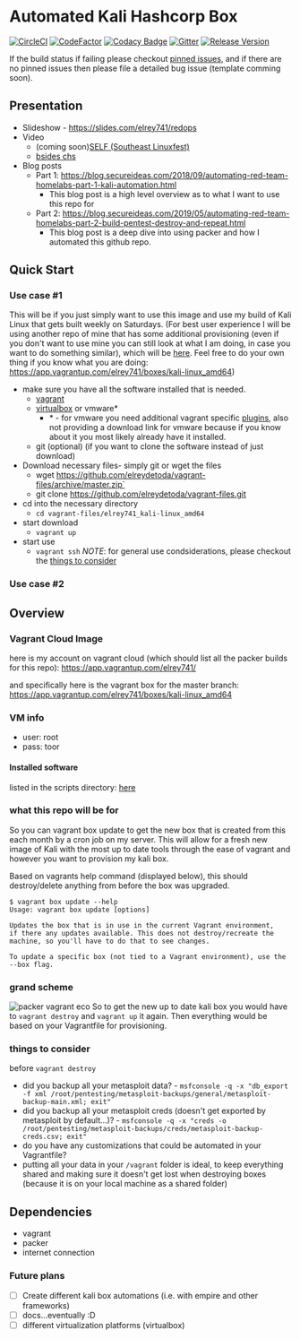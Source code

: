 # Automated Kali Hashcorp Box

[![CircleCI](https://circleci.com/gh/elreydetoda/packer-kali_linux/tree/master.svg?style=svg)](https://circleci.com/gh/elreydetoda/packer-kali_linux/tree/master)
[![CodeFactor](https://www.codefactor.io/repository/github/elreydetoda/packer-kali_linux/badge)](https://www.codefactor.io/repository/github/elreydetoda/packer-kali_linux)
[![Codacy Badge](https://api.codacy.com/project/badge/Grade/17c18e4c56b4477d8a21d10abbd94837)](https://app.codacy.com/app/unc741/packer-kali_linux?utm_source=github.com&utm_medium=referral&utm_content=elreydetoda/packer-kali_linux&utm_campaign=Badge_Grade_Dashboard)
[![Gitter](https://img.shields.io/gitter/room/elreydetoda/packer-kali_linux.svg?color=red)](https://gitter.im/packer-kali_linux/community)
[![Release Version](https://img.shields.io/github/release/elreydetoda/packer-kali_linux.svg)](https://github.com/elreydetoda/packer-kali_linux/releases/latest)

If the build status if failing please checkout [pinned issues](https://github.com/elreydetoda/packer-kali_linux/issues), and if there are no pinned issues then please file a detailed bug issue (template comming soon).

## Presentation

* Slideshow - https://slides.com/elrey741/redops
* Video
  * (coming soon)[SELF (Southeast Linuxfest)](https://www.youtube.com/user/southeastlinuxfest/playlists)
  * [bsides chs](http://youtu.be/9EnDotVmcl8)
* Blog posts
  * Part 1: https://blog.secureideas.com/2018/09/automating-red-team-homelabs-part-1-kali-automation.html
    * This blog post is a high level overview as to what I want to use this repo for
  * Part 2: https://blog.secureideas.com/2019/05/automating-red-team-homelabs-part-2-build-pentest-destroy-and-repeat.html
    * This blog post is a deep dive into using packer and how I automated this github repo.

## Quick Start

### Use case #1

This will be if you just simply want to use this image and use my build of Kali Linux that gets built weekly on Saturdays. (For best user experience I will be using another repo of mine that has some additional provisioning (even if you don't want to use mine you can still look at what I am doing, in case you want to do something similar), which will be [here](https://github.com/elreydetoda/vagrant-files/tree/master/elrey741_kali-linux_amd64). Feel free to do your own thing if you know what you are doing: https://app.vagrantup.com/elrey741/boxes/kali-linux_amd64)

* make sure you have all the software installed that is needed.
  * [vagrant](https://www.vagrantup.com/downloads.html)
  * [virtualbox](https://www.virtualbox.org/wiki/Downloads) or vmware\*
    * \* - for vmware you need additional vagrant specific [plugins](https://www.vagrantup.com/docs/vmware/installation.html), also not providing a download link for vmware because if you know about it you most likely already have it installed.
  * git (optional) (if you want to clone the software instead of just download)
* Download necessary files- simply git or wget the files
  * wget https://github.com/elreydetoda/vagrant-files/archive/master.zip`
  * git clone https://github.com/elreydetoda/vagrant-files.git
* cd into the necessary directory
  * `cd vagrant-files/elrey741_kali-linux_amd64`
* start download
  * `vagrant up`
* start use
  * `vagrant ssh`
*NOTE*: for general use condsiderations, please checkout the [things to consider](#things_to_consider)

### Use case #2


## Overview
### Vagrant Cloud Image
here is my account on vagrant cloud (which should list all the packer builds for this repo): https://app.vagrantup.com/elrey741/

and specifically here is the vagrant box for the master branch: https://app.vagrantup.com/elrey741/boxes/kali-linux_amd64

### VM info
- user: root
- pass: toor

#### Installed software
listed in the scripts directory: [here](https://github.com/elreydetoda/packer-kali_linux/tree/master/prov_packer)

### what this repo will be for
So you can vagrant box update to get the new box that is created from this each month by a cron job on my server. This will allow for a fresh new image of Kali with the most up to date tools through the ease of vagrant and however you want to provision my kali box.

Based on vagrants help command (displayed below), this should destroy/delete anything from before the box was upgraded. 

```
$ vagrant box update --help
Usage: vagrant box update [options]

Updates the box that is in use in the current Vagrant environment,
if there any updates available. This does not destroy/recreate the
machine, so you'll have to do that to see changes.

To update a specific box (not tied to a Vagrant environment), use the
--box flag.
```

### grand scheme
![packer vagrant eco](https://blog.secureideas.com/wp-content/uploads/2018/09/packer_vagrant_eco.png)
So to get the new up to date kali box you would have to `vagrant destroy` and `vagrant up` it again. Then everything would be based on your Vagrantfile for provisioning.

### things to consider
before `vagrant destroy`
- did you backup all your metasploit data? - `msfconsole -q -x "db_export -f xml /root/pentesting/metasploit-backups/general/metasploit-backup-main.xml; exit"`
- did you backup all your metasploit creds (doesn't get exported by metasploit by default...)? - `msfconsole -q -x "creds -o /root/pentesting/metasploit-backups/creds/metasploit-backup-creds.csv; exit"`
- do you have any customizations that could be automated in your Vagrantfile?
- putting all your data in your `/vagrant` folder is ideal, to keep everything shared and making sure it doesn't get lost when destroying boxes (because it is on your local machine as a shared folder)

## Dependencies
- vagrant
- packer
- internet connection

### Future plans
- [ ] Create different kali box automations (i.e. with empire and other frameworks)
- [ ] docs...eventually :D
- [ ] different virtualization platforms (virtualbox)
